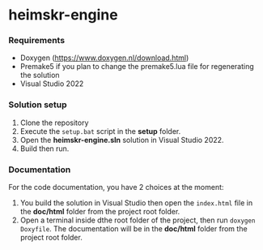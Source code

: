 # heimskr-engine

### Requirements
- Doxygen (https://www.doxygen.nl/download.html)
- Premake5 if you plan to change the premake5.lua file for regenerating the solution
- Visual Studio 2022

### Solution setup
1. Clone the repository
2. Execute the `setup.bat` script in the **setup** folder.
3. Open the **heimskr-engine.sln** solution in Visual Studio 2022.
4. Build then run.

### Documentation
For the code documentation, you have 2 choices at the moment:
1. You build the solution in Visual Studio then open the `index.html` file in the **doc/html** folder from the project root folder.
2. Open a terminal inside dthe root folder of the project, then run `doxygen Doxyfile`. The documentation will be in the **doc/html** folder from the project root folder.
